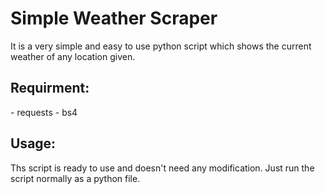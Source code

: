<h1>Simple Weather Scraper</h1>

It is a very simple and easy to use python script which shows the current weather of any location given.

<h2>Requirment: </h2>
- requests
- bs4

<h2>Usage: </h2>
Ths script is ready to use and doesn't need any modification.
Just run the script normally as a python file.